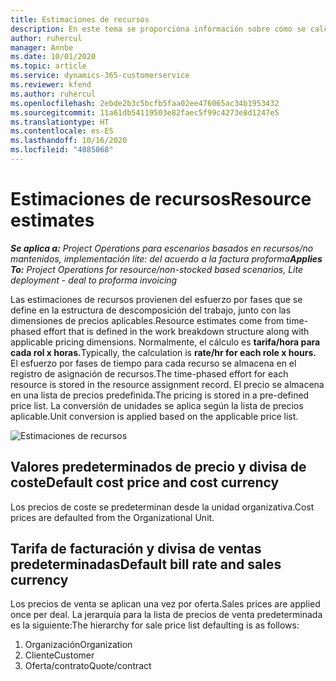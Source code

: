 ```yaml
---
title: Estimaciones de recursos
description: En este tema se proporciona información sobre cómo se calculan las estimaciones de recursos en Project Operations.
author: ruhercul
manager: Annbe
ms.date: 10/01/2020
ms.topic: article
ms.service: dynamics-365-customerservice
ms.reviewer: kfend
ms.author: ruhercul
ms.openlocfilehash: 2ebde2b3c5bcfb5faa02ee476065ac34b1953432
ms.sourcegitcommit: 11a61db54119503e82faec5f99c4273e8d1247e5
ms.translationtype: HT
ms.contentlocale: es-ES
ms.lasthandoff: 10/16/2020
ms.locfileid: "4085068"
---
```

# <a name="resource-estimates"></a><span data-ttu-id="feb5a-103">Estimaciones de recursos</span><span class="sxs-lookup"><span data-stu-id="feb5a-103">Resource estimates</span></span>

<span data-ttu-id="feb5a-104">_**Se aplica a:** Project Operations para escenarios basados en recursos/no mantenidos, implementación lite: del acuerdo a la factura proforma_</span><span class="sxs-lookup"><span data-stu-id="feb5a-104">_**Applies To:** Project Operations for resource/non-stocked based scenarios, Lite deployment - deal to proforma invoicing_</span></span>

<span data-ttu-id="feb5a-105">Las estimaciones de recursos provienen del esfuerzo por fases que se define en la estructura de descomposición del trabajo, junto con las dimensiones de precios aplicables.</span><span class="sxs-lookup"><span data-stu-id="feb5a-105">Resource estimates come from time-phased effort that is defined in the work breakdown structure along with applicable pricing dimensions.</span></span> <span data-ttu-id="feb5a-106">Normalmente, el cálculo es **tarifa/hora para cada rol x horas.**</span><span class="sxs-lookup"><span data-stu-id="feb5a-106">Typically, the calculation is **rate/hr for each role x hours.**</span></span> <span data-ttu-id="feb5a-107">El esfuerzo por fases de tiempo para cada recurso se almacena en el registro de asignación de recursos.</span><span class="sxs-lookup"><span data-stu-id="feb5a-107">The time-phased effort for each resource is stored in the resource assignment record.</span></span> <span data-ttu-id="feb5a-108">El precio se almacena en una lista de precios predefinida.</span><span class="sxs-lookup"><span data-stu-id="feb5a-108">The pricing is stored in a pre-defined price list.</span></span> <span data-ttu-id="feb5a-109">La conversión de unidades se aplica según la lista de precios aplicable.</span><span class="sxs-lookup"><span data-stu-id="feb5a-109">Unit conversion is applied based on the applicable price list.</span></span>

![Estimaciones de recursos](./media/navigation12.png)

## <a name="default-cost-price-and-cost-currency"></a><span data-ttu-id="feb5a-111">Valores predeterminados de precio y divisa de coste</span><span class="sxs-lookup"><span data-stu-id="feb5a-111">Default cost price and cost currency</span></span>

<span data-ttu-id="feb5a-112">Los precios de coste se predeterminan desde la unidad organizativa.</span><span class="sxs-lookup"><span data-stu-id="feb5a-112">Cost prices are defaulted from the Organizational Unit.</span></span>

## <a name="default-bill-rate-and-sales-currency"></a><span data-ttu-id="feb5a-113">Tarifa de facturación y divisa de ventas predeterminadas</span><span class="sxs-lookup"><span data-stu-id="feb5a-113">Default bill rate and sales currency</span></span>

<span data-ttu-id="feb5a-114">Los precios de venta se aplican una vez por oferta.</span><span class="sxs-lookup"><span data-stu-id="feb5a-114">Sales prices are applied once per deal.</span></span> <span data-ttu-id="feb5a-115">La jerarquía para la lista de precios de venta predeterminada es la siguiente:</span><span class="sxs-lookup"><span data-stu-id="feb5a-115">The hierarchy for sale price list defaulting is as follows:</span></span>

1. <span data-ttu-id="feb5a-116">Organización</span><span class="sxs-lookup"><span data-stu-id="feb5a-116">Organization</span></span>
2. <span data-ttu-id="feb5a-117">Cliente</span><span class="sxs-lookup"><span data-stu-id="feb5a-117">Customer</span></span>
3. <span data-ttu-id="feb5a-118">Oferta/contrato</span><span class="sxs-lookup"><span data-stu-id="feb5a-118">Quote/contract</span></span>
